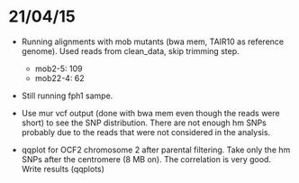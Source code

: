 21/04/15
===

- Running alignments with mob mutants (bwa mem, TAIR10 as reference genome). Used reads from clean_data, skip trimming step. 
	- mob2-5: 109 
	- mob22-4: 62 
	
- Still running fph1 sampe. 
- Use mur vcf output (done with bwa mem even though the reads were short) to see the SNP distribution. There are not enough hm SNPs probably due to the reads that were not considered in the analysis.
- qqplot for OCF2 chromosome 2 after parental filtering. Take only the hm SNPs after the centromere (8 MB on). The correlation is very good. Write results (qqplots)